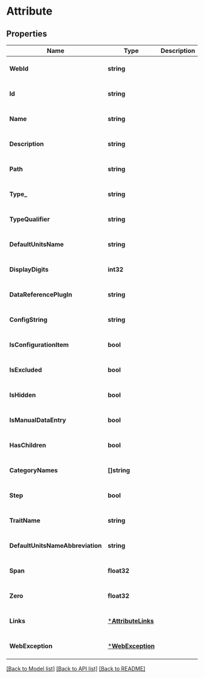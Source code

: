 # Attribute

## Properties
Name | Type | Description | Notes
------------ | ------------- | ------------- | -------------
**WebId** | **string** |  | [optional] [default to null]
**Id** | **string** |  | [optional] [default to null]
**Name** | **string** |  | [optional] [default to null]
**Description** | **string** |  | [optional] [default to null]
**Path** | **string** |  | [optional] [default to null]
**Type_** | **string** |  | [optional] [default to null]
**TypeQualifier** | **string** |  | [optional] [default to null]
**DefaultUnitsName** | **string** |  | [optional] [default to null]
**DisplayDigits** | **int32** |  | [optional] [default to null]
**DataReferencePlugIn** | **string** |  | [optional] [default to null]
**ConfigString** | **string** |  | [optional] [default to null]
**IsConfigurationItem** | **bool** |  | [optional] [default to null]
**IsExcluded** | **bool** |  | [optional] [default to null]
**IsHidden** | **bool** |  | [optional] [default to null]
**IsManualDataEntry** | **bool** |  | [optional] [default to null]
**HasChildren** | **bool** |  | [optional] [default to null]
**CategoryNames** | **[]string** |  | [optional] [default to null]
**Step** | **bool** |  | [optional] [default to null]
**TraitName** | **string** |  | [optional] [default to null]
**DefaultUnitsNameAbbreviation** | **string** |  | [optional] [default to null]
**Span** | **float32** |  | [optional] [default to null]
**Zero** | **float32** |  | [optional] [default to null]
**Links** | [***AttributeLinks**](AttributeLinks.md) |  | [optional] [default to null]
**WebException** | [***WebException**](WebException.md) |  | [optional] [default to null]

[[Back to Model list]](../README.md#documentation-for-models) [[Back to API list]](../README.md#documentation-for-api-endpoints) [[Back to README]](../README.md)


